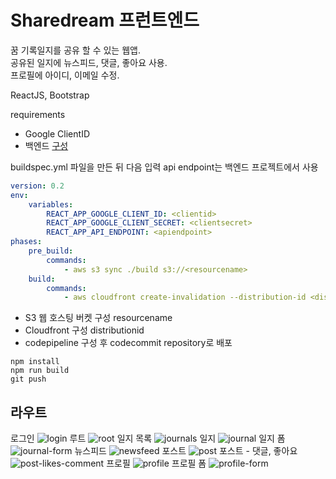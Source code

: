 # Sharedream 프런트엔드

꿈 기록일지를 공유 할 수 있는 웹앱.<br>
공유된 일지에 뉴스피드, 댓글, 좋아요 사용.<br>
프로필에 아이디, 이메일 수정.

ReactJS, Bootstrap

requirements

-   Google ClientID
-   백엔드 [구성](https://github.com/swc617/dream-journal-backend)

buildspec.yml 파일을 만든 뒤 다음 입력
api endpoint는 백엔드 프로젝트에서 사용

```yml
version: 0.2
env:
    variables:
        REACT_APP_GOOGLE_CLIENT_ID: <clientid>
        REACT_APP_GOOGLE_CLIENT_SECRET: <clientsecret>
        REACT_APP_API_ENDPOINT: <apiendpoint>
phases:
    pre_build:
        commands:
            - aws s3 sync ./build s3://<resourcename>
    build:
        commands:
            - aws cloudfront create-invalidation --distribution-id <distributionid> --paths "/*"
```

* S3 웹 호스팅 버켓 구성 resourcename
* Cloudfront 구성 distributionid
* codepipeline 구성 후 codecommit repository로 배포

```console
npm install
npm run build
git push
```

## 라우트
로그인
![login](https://user-images.githubusercontent.com/40656716/193016620-54de8835-e817-40e8-8498-4e22bd73bd60.png)
루트
![root](https://user-images.githubusercontent.com/40656716/193016885-3de64f9d-1f13-4364-b0d4-81863423f924.png)
일지 목록
![journals](https://user-images.githubusercontent.com/40656716/193016930-45bcd5a7-491d-4917-95f0-5d714b34b847.png)
일지
![journal](https://user-images.githubusercontent.com/40656716/193016951-ecb8f3e1-495e-46dc-9afa-0ad6da8e5654.png)
일지 폼
![journal-form](https://user-images.githubusercontent.com/40656716/193016974-27ed5396-e5dd-4654-bd2a-267250c1e194.png)
뉴스피드
![newsfeed](https://user-images.githubusercontent.com/40656716/193017069-0565afb4-4590-451e-bf92-9dfa99b6256e.png)
포스트
![post](https://user-images.githubusercontent.com/40656716/193017104-1d4a1e3b-7e14-477e-a0d7-3aa5a8f45f27.png)
포스트 - 댓글, 좋아요
![post-likes-comment](https://user-images.githubusercontent.com/40656716/193017131-24f38fa4-ce01-49b9-9a9b-c4a6f0df88a2.png)
프로필
![profile](https://user-images.githubusercontent.com/40656716/193017150-77c13bca-cab1-475f-aec9-2aafb1ea8b39.png)
프로필 폼
![profile-form](https://user-images.githubusercontent.com/40656716/193017176-91877146-3439-47fb-ac61-0af8c2ab96f2.png)


